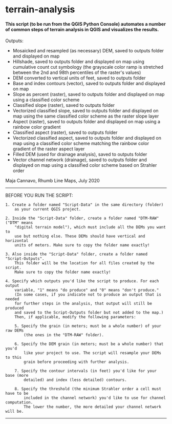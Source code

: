# terrain-analysis
#### This script (to be run from the QGIS Python Console) automates a number of common steps of terrain analysis in QGIS and visualizes the results.

Outputs:
- Mosaicked and resampled (as necessary) DEM, saved to outputs folder
        and displayed on map
- Hillshade, saved to outputs folder and displayed on map using 
    cumulative count cut symbology (the grayscale color ramp is stretched 
    between the 2nd and 98th percentiles of the raster's values)
- DEM converted to vertical units of feet, saved to outputs folder
- Base and index contours (vector), saved to outputs folder and displayed on map
- Slope as percent (raster), saved to outputs folder and displayed on map 
    using a classified color scheme
- Classified slope (raster), saved to outputs folder
- Vectorized classified slope, saved to outputs folder and displayed on map 
    using the same classified color scheme as the raster slope layer
- Aspect (raster), saved to outputs folder and displayed on map using a 
    rainbow color gradient
- Classified aspect (raster), saved to outputs folder
- Vectorized classified aspect, saved to outputs folder and displayed on map
    using a classified color scheme matching the rainbow color gradient
    of the raster aspect layer
- Filled DEM (used for drainage analysis), saved to outputs folder
- Vector channel network (drainage), saved to outputs folder and displayed 
    on map using a classified color scheme based on Strahler order
    
Maja Cannavo, Rhumb Line Maps, July 2020

*********************************************************************************
BEFORE YOU RUN THE SCRIPT:

    1. Create a folder named "Script-Data" in the same directory (folder) 
        as your current QGIS project.
        
    2. Inside the "Script-Data" folder, create a folder named "DTM-RAW" ("DTM" means 
        "digital terrain model"), which must include all the DEMs you want to 
        use but nothing else. These DEMs should have vertical and horizontal
        units of meters. Make sure to copy the folder name exactly!
        
    3. Also inside the "Script-Data" folder, create a folder named "Script-Outputs".
        This folder will be the location for all files created by the script.
        Make sure to copy the folder name exactly!
    
    4. Specify which outputs you'd like the script to produce. For each output
        variable, "1" means "do produce" and "0" means "don't produce."
        (In some cases, if you indicate not to produce an output that is needed
        for further steps in the analysis, that output will still be produced
        and saved to the Script-Outputs folder but not added to the map.) 
        Then, if applicable, modify the following parameters:
    
        5. Specify the grain (in meters; must be a whole number) of your raw DEMs
            (the ones in the "DTM-RAW" folder).
        
        6. Specify the DEM grain (in meters; must be a whole number) that you'd 
            like your project to use. The script will resample your DEMs to this 
            grain before proceeding with further analysis.
        
        7. Specify the contour intervals (in feet) you'd like for your base (more
            detailed) and index (less detailed) contours.
        
        8. Specify the threshold (the minimum Strahler order a cell must have to be
            included in the channel network) you'd like to use for channel computation.
            The lower the number, the more detailed your channel network will be.
*********************************************************************************


